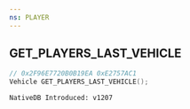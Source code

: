 ```yaml
---
ns: PLAYER
---
```

## GET_PLAYERS_LAST_VEHICLE

```c
// 0x2F96E7720B0B19EA 0xE2757AC1
Vehicle GET_PLAYERS_LAST_VEHICLE();
```

```
NativeDB Introduced: v1207
```


